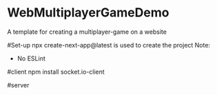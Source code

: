 # WebMultiplayerGameDemo
A template for creating a multiplayer-game on a website

#Set-up
npx create-next-app@latest is used to create the project
Note: 
- No ESLint

#client
npm install socket.io-client

#server

